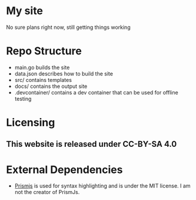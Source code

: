 # My site

No sure plans right now, still getting things working

# Repo Structure

* main.go builds the site
* data.json describes how to build the site
* src/ contains templates
* docs/ contains the output site
* .devcontainer/ contains a dev container that can be used for offline testing

# Licensing

## This website is released under CC-BY-SA 4.0

# External Dependencies

* [Prismjs](https://prismjs.com/) is used for syntax highlighting and is under the MIT license. I am not the creator of PrismJs.
